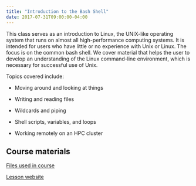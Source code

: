 ```yaml
---
title: "Introduction to the Bash Shell"
date: 2017-07-31T09:00:00-04:00
---
```


This class serves as an introduction to Linux, 
the UNIX-like operating system that runs on almost all high-performance computing systems. 
It is intended for users who have little or no experience with Unix or Linux. 
The focus is on the common bash shell. 
We cover material that helps the user to develop an understanding of the Linux command-line environment, 
which is necessary for successful use of Unix. 

Topics covered include:

* Moving around and looking at things

* Writing and reading files

* Wildcards and piping

* Shell scripts, variables, and loops

* Working remotely on an HPC cluster

## Course materials

[Files used in course](../../materials/bash-tutorial.tar.gz)

[Lesson website](https://haschmi.github.io/2017-07-31-queens-bash/)


